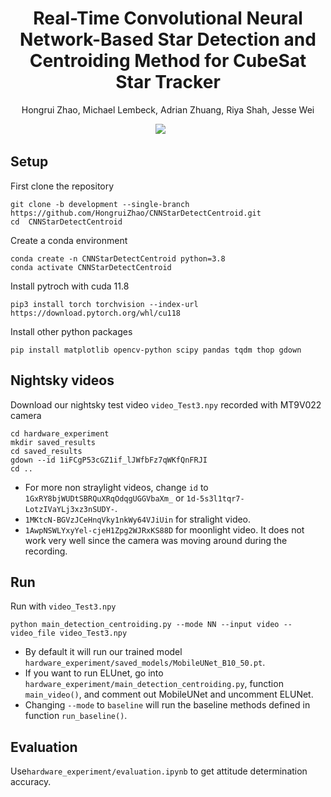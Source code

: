 <h1 align="center"><strong>Real-Time Convolutional Neural Network-Based Star Detection and Centroiding Method for CubeSat Star Tracker</strong></h1>

<p align="center">
	Hongrui Zhao,
    Michael Lembeck,
    Adrian Zhuang, 
    Riya Shah, 
    Jesse Wei
</p>

<div align="center">
	<a href='https://arxiv.org/abs/2404.19108'><img src='https://img.shields.io/badge/arXiv-2404.19108-b31b1b'></a> &nbsp;&nbsp;&nbsp;&nbsp;&nbsp;
</div>

## Setup
First clone the repository
```shell
git clone -b development --single-branch https://github.com/HongruiZhao/CNNStarDetectCentroid.git
cd  CNNStarDetectCentroid
```
Create a conda environment 
```shell
conda create -n CNNStarDetectCentroid python=3.8
conda activate CNNStarDetectCentroid
```
Install pytroch with cuda 11.8
```shell
pip3 install torch torchvision --index-url https://download.pytorch.org/whl/cu118
```
Install other python packages 
```shell
pip install matplotlib opencv-python scipy pandas tqdm thop gdown
```

## Nightsky videos
Download our nightsky test video `video_Test3.npy` recorded with MT9V022 camera
```shell
cd hardware_experiment
mkdir saved_results
cd saved_results
gdown --id 1iFCgP53cGZ1if_lJWfbFz7qWKfQnFRJI
cd ..
```
* For more non straylight videos, change `id` to `1GxRY8bjWUDtSBRQuXRqOdqgUGGVbaXm_` or `1d-5s3l1tqr7-LotzIVaYLj3xz3nSUDY-`.
* `1MKtcN-BGVzJCeHnqVky1nkWy64VJiUin` for stralight video.
* `1AwpNSWLYxyYel-cjeH1Zpg2WJRxKS88D` for moonlight video. It  does not work very well since the camera was moving around during the recording.



## Run 
Run with `video_Test3.npy`
```shell
python main_detection_centroiding.py --mode NN --input video --video_file video_Test3.npy
```
* By default it will run our trained model `hardware_experiment/saved_models/MobileUNet_B10_50.pt`.  
* If you want to run ELUnet, go into `hardware_experiment/main_detection_centroiding.py`, function `main_video()`, and comment out MobileUNet and uncomment ELUNet.  
* Changing `--mode` to `baseline` will run the baseline methods defined in function `run_baseline()`.


## Evaluation
Use`hardware_experiment/evaluation.ipynb` to get attitude determination accuracy.